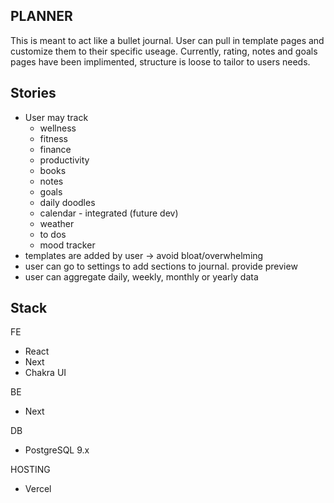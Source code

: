## PLANNER

This is meant to act like a bullet journal. User can pull in template pages and customize them to their specific useage.
Currently, rating, notes and goals pages have been implimented, structure is loose  to tailor to users needs.

## Stories

- User may track
  - wellness
  - fitness
  - finance
  - productivity
  - books
  - notes
  - goals
  - daily doodles
  - calendar - integrated (future dev)
  - weather
  - to dos
  - mood tracker
- templates are added by user -> avoid bloat/overwhelming
- user can go to settings to add sections to journal. provide preview
- user can aggregate daily, weekly, monthly or yearly data

## Stack

FE  
  - React
  - Next
  - Chakra UI

BE
  - Next
    
DB
  - PostgreSQL 9.x

HOSTING
  - Vercel
    

